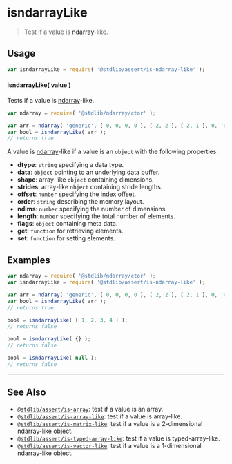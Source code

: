 <!--

@license Apache-2.0

Copyright (c) 2018 The Stdlib Authors.

Licensed under the Apache License, Version 2.0 (the "License");
you may not use this file except in compliance with the License.
You may obtain a copy of the License at

   http://www.apache.org/licenses/LICENSE-2.0

Unless required by applicable law or agreed to in writing, software
distributed under the License is distributed on an "AS IS" BASIS,
WITHOUT WARRANTIES OR CONDITIONS OF ANY KIND, either express or implied.
See the License for the specific language governing permissions and
limitations under the License.

-->

# isndarrayLike

> Test if a value is [ndarray][@stdlib/ndarray/ctor]-like.

<section class="usage">

## Usage

```javascript
var isndarrayLike = require( '@stdlib/assert/is-ndarray-like' );
```

#### isndarrayLike( value )

Tests if a value is [ndarray][@stdlib/ndarray/ctor]-like.

```javascript
var ndarray = require( '@stdlib/ndarray/ctor' );

var arr = ndarray( 'generic', [ 0, 0, 0, 0 ], [ 2, 2 ], [ 2, 1 ], 0, 'row-major' );
var bool = isndarrayLike( arr );
// returns true
```

A value is [ndarray][@stdlib/ndarray/ctor]-like if a value is an `object` with the following properties:

-   **dtype**: `string` specifying a data type.
-   **data**: `object` pointing to an underlying data buffer.
-   **shape**: array-like `object` containing dimensions.
-   **strides**: array-like `object` containing stride lengths.
-   **offset**: `number` specifying the index offset.
-   **order**: `string` describing the memory layout.
-   **ndims**: `number` specifying the number of dimensions.
-   **length**: `number` specifying the total number of elements.
-   **flags**: `object` containing meta data.
-   **get**: `function` for retrieving elements.
-   **set**: `function` for setting elements.

</section>

<!-- /.usage -->

<section class="examples">

## Examples

<!-- eslint no-undef: "error" -->

```javascript
var ndarray = require( '@stdlib/ndarray/ctor' );
var isndarrayLike = require( '@stdlib/assert/is-ndarray-like' );

var arr = ndarray( 'generic', [ 0, 0, 0, 0 ], [ 2, 2 ], [ 2, 1 ], 0, 'row-major' );
var bool = isndarrayLike( arr );
// returns true

bool = isndarrayLike( [ 1, 2, 3, 4 ] );
// returns false

bool = isndarrayLike( {} );
// returns false

bool = isndarrayLike( null );
// returns false
```

</section>

<!-- /.examples -->

<!-- Section for related `stdlib` packages. Do not manually edit this section, as it is automatically populated. -->

<section class="related">

* * *

## See Also

-   [`@stdlib/assert/is-array`][@stdlib/assert/is-array]: test if a value is an array.
-   [`@stdlib/assert/is-array-like`][@stdlib/assert/is-array-like]: test if a value is array-like.
-   [`@stdlib/assert/is-matrix-like`][@stdlib/assert/is-matrix-like]: test if a value is a 2-dimensional ndarray-like object.
-   [`@stdlib/assert/is-typed-array-like`][@stdlib/assert/is-typed-array-like]: test if a value is typed-array-like.
-   [`@stdlib/assert/is-vector-like`][@stdlib/assert/is-vector-like]: test if a value is a 1-dimensional ndarray-like object.

</section>

<!-- /.related -->

<!-- Section for all links. Make sure to keep an empty line after the `section` element and another before the `/section` close. -->

<section class="links">

[@stdlib/ndarray/ctor]: https://github.com/stdlib-js/stdlib/tree/develop/lib/node_modules/%40stdlib/ndarray/ctor

<!-- <related-links> -->

[@stdlib/assert/is-array]: https://github.com/stdlib-js/stdlib/tree/develop/lib/node_modules/%40stdlib/assert/is-array

[@stdlib/assert/is-array-like]: https://github.com/stdlib-js/stdlib/tree/develop/lib/node_modules/%40stdlib/assert/is-array-like

[@stdlib/assert/is-matrix-like]: https://github.com/stdlib-js/stdlib/tree/develop/lib/node_modules/%40stdlib/assert/is-matrix-like

[@stdlib/assert/is-typed-array-like]: https://github.com/stdlib-js/stdlib/tree/develop/lib/node_modules/%40stdlib/assert/is-typed-array-like

[@stdlib/assert/is-vector-like]: https://github.com/stdlib-js/stdlib/tree/develop/lib/node_modules/%40stdlib/assert/is-vector-like

<!-- </related-links> -->

</section>

<!-- /.links -->
